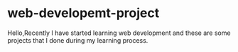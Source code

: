 # web-developemt-project
Hello,Recently I have started learning web development and these are some projects that I done during my learning process.
